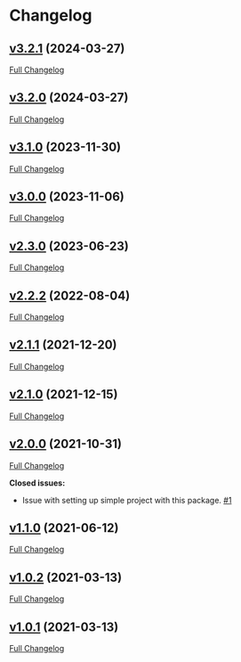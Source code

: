 # Changelog
## [v3.2.1](https://github.com/profesia/psr15-symfony-bundle/tree/v3.2.1) (2024-03-27)

[Full Changelog](https://github.com/profesia/psr15-symfony-bundle/compare/v3.2.0...v3.2.1)

## [v3.2.0](https://github.com/profesia/psr15-symfony-bundle/tree/v3.2.0) (2024-03-27)

[Full Changelog](https://github.com/profesia/psr15-symfony-bundle/compare/v3.1.0...v3.2.0)

## [v3.1.0](https://github.com/profesia/psr15-symfony-bundle/tree/v3.1.0) (2023-11-30)

[Full Changelog](https://github.com/profesia/psr15-symfony-bundle/compare/v3.0.0...v3.1.0)

## [v3.0.0](https://github.com/profesia/psr15-symfony-bundle/tree/v3.0.0) (2023-11-06)

[Full Changelog](https://github.com/profesia/psr15-symfony-bundle/compare/v2.3.0...v3.0.0)

## [v2.3.0](https://github.com/profesia/psr15-symfony-bundle/tree/v2.3.0) (2023-06-23)

[Full Changelog](https://github.com/profesia/psr15-symfony-bundle/compare/v2.2.2...v2.3.0)

## [v2.2.2](https://github.com/profesia/psr15-symfony-bundle/tree/v2.1.1) (2022-08-04)

[Full Changelog](https://github.com/profesia/psr15-symfony-bundle/compare/v2.1.1...v2.2.2)


## [v2.1.1](https://github.com/profesia/psr15-symfony-bundle/tree/v2.1.1) (2021-12-20)

[Full Changelog](https://github.com/profesia/psr15-symfony-bundle/compare/v2.1.0...v2.1.1)

## [v2.1.0](https://github.com/profesia/psr15-symfony-bundle/tree/v2.1.0) (2021-12-15)

[Full Changelog](https://github.com/profesia/psr15-symfony-bundle/compare/v2.0.0...v2.1.0)

## [v2.0.0](https://github.com/profesia/psr15-symfony-bundle/tree/v2.0.0) (2021-10-31)

[Full Changelog](https://github.com/profesia/psr15-symfony-bundle/compare/v1.1.0...v2.0.0)

**Closed issues:**

- Issue with setting up simple project with this package. [\#1](https://github.com/profesia/psr15-symfony-bundle/issues/1)

## [v1.1.0](https://github.com/profesia/psr15-symfony-bundle/tree/v1.1.0) (2021-06-12)

[Full Changelog](https://github.com/profesia/psr15-symfony-bundle/compare/v1.0.2...v1.1.0)

## [v1.0.2](https://github.com/profesia/psr15-symfony-bundle/tree/v1.0.2) (2021-03-13)

[Full Changelog](https://github.com/profesia/psr15-symfony-bundle/compare/v1.0.1...v1.0.2)

## [v1.0.1](https://github.com/profesia/psr15-symfony-bundle/tree/v1.0.1) (2021-03-13)

[Full Changelog](https://github.com/profesia/psr15-symfony-bundle/compare/v1.0.0...v1.0.1)
